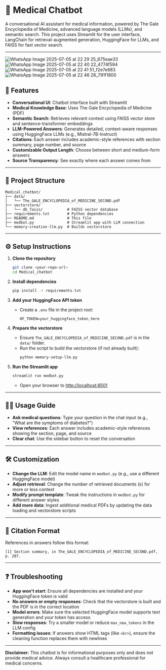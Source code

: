 # 🏥 Medical Chatbot

A conversational AI assistant for medical information, powered by The Gale Encyclopedia of Medicine, advanced language models (LLMs), and semantic search. This project uses Streamlit for the user interface, LangChain for retrieval-augmented generation, HuggingFace for LLMs, and FAISS for fast vector search.

---
![WhatsApp Image 2025-07-05 at 22 29 25_675eae33](https://github.com/user-attachments/assets/cda84bde-f42b-4c40-aa3a-969198c4ada2)
![WhatsApp Image 2025-07-05 at 22 40 22_4774f594](https://github.com/user-attachments/assets/cda07542-5146-4410-b186-b631d614568d)
![WhatsApp Image 2025-07-05 at 22 41 51_f2e7e683](https://github.com/user-attachments/assets/a796f8d5-dca8-4de9-904a-8229e2ea0384)
![WhatsApp Image 2025-07-05 at 22 46 28_791f1800](https://github.com/user-attachments/assets/5a356d0a-9813-4636-805d-82125ce4dedf)


## 🚀 Features
- **Conversational UI**: Chatbot interface built with Streamlit
- **Medical Knowledge Base**: Uses The Gale Encyclopedia of Medicine (PDF)
- **Semantic Search**: Retrieves relevant context using FAISS vector store and sentence-transformer embeddings
- **LLM-Powered Answers**: Generates detailed, context-aware responses using HuggingFace LLMs (e.g., Mistral-7B-Instruct)
- **Citations**: Each answer includes academic-style references with section summary, page number, and source
- **Customizable Output Length**: Choose between short and medium-form answers
- **Source Transparency**: See exactly where each answer comes from

---

## 📂 Project Structure

```
Medical_chatbot/
├── data/
│   └── The_GALE_ENCYCLOPEDIA_of_MEDICINE_SECOND.pdf
├── vectorstore/
│   └── db_faiss/           # FAISS vector database
├── requirements.txt        # Python dependencies
├── README.md               # This file
├── medbot.py               # Streamlit app with LLM connection
└── memory-creation-llm.py  # Builds vectorstore

```

---

## ⚙️ Setup Instructions

1. **Clone the repository**
   ```bash
   git clone <your-repo-url>
   cd Medical_chatbot
   ```

2. **Install dependencies**
   ```bash
   pip install -r requirements.txt
   ```

3. **Add your HuggingFace API token**
   - Create a `.env` file in the project root:
     ```
     HF_TOKEN=your_huggingface_token_here
     ```

4. **Prepare the vectorstore**
   - Ensure `The_GALE_ENCYCLOPEDIA_of_MEDICINE_SECOND.pdf` is in the `data/` folder.
   - Run the script to build the vectorstore (if not already built):
     ```bash
     python memory-setup-llm.py
     ```

5. **Run the Streamlit app**
   ```bash
   streamlit run medbot.py
   ```
   - Open your browser to [http://localhost:8501](http://localhost:8501)

---

## 🧑‍⚕️ Usage Guide

- **Ask medical questions**: Type your question in the chat input (e.g., "What are the symptoms of diabetes?")
- **View references**: Each answer includes academic-style references showing the section, page, and source
- **Clear chat**: Use the sidebar button to reset the conversation

---

## 🛠️ Customization

- **Change the LLM**: Edit the model name in `medbot.py` (e.g., use a different HuggingFace model)
- **Adjust retrieval**: Change the number of retrieved documents (`k`) for more or less context
- **Modify prompt template**: Tweak the instructions in `medbot.py` for different answer styles
- **Add more data**: Ingest additional medical PDFs by updating the data loading and vectorstore scripts

---

## 📖 Citation Format

References in answers follow this format:

```
[1] Section summary, in The_GALE_ENCYCLOPEDIA_of_MEDICINE_SECOND.pdf, p. 287.
```

---

## ❓ Troubleshooting

- **App won't start**: Ensure all dependencies are installed and your HuggingFace token is valid
- **No answers or empty responses**: Check that the vectorstore is built and the PDF is in the correct location
- **Model errors**: Make sure the selected HuggingFace model supports text generation and your token has access
- **Slow responses**: Try a smaller model or reduce `max_new_tokens` in the LLM config
- **Formatting issues**: If answers show HTML tags (like `<br>`), ensure the cleaning function replaces them with newlines

---


**Disclaimer:** This chatbot is for informational purposes only and does not provide medical advice. Always consult a healthcare professional for medical concerns. 
